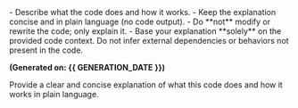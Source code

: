 <instructions>
- Describe what the code does and how it works.
- Keep the explanation concise and in plain language (no code output).
- Do **not** modify or rewrite the code; only explain it.
- Base your explanation **solely** on the provided code context. Do not infer external dependencies or behaviors not present in the code.
</instructions>

**(Generated on: {{ GENERATION_DATE }})**

<task>
Provide a clear and concise explanation of what this code does and how it works in plain language.
</task>